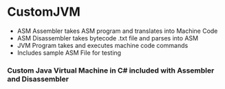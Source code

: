 # CustomJVM

- ASM Assembler takes ASM program and translates into Machine Code
- ASM Disassembler takes bytecode .txt file and parses into ASM
- JVM Program takes and executes machine code commands 
- Includes sample ASM File for testing

### Custom Java Virtual Machine in C# included with Assembler and Disassembler
